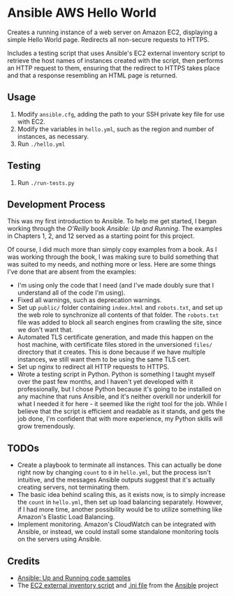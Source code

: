 # Ansible AWS Hello World

Creates a running instance of a web server on Amazon EC2, displaying
a simple Hello World page.  Redirects all non-secure requests to HTTPS.

Includes a testing script that uses Ansible's EC2 external inventory script
to retrieve the host names of instances created with the script, then
performs an HTTP request to them, ensuring that the redirect to HTTPS takes
place and that a response resembling an HTML page is returned.

## Usage

1.  Modify `ansible.cfg`, adding the path to your SSH private key file for use
with EC2.
2.  Modify the variables in `hello.yml`, such as the region and number of
instances, as necessary.
3.  Run `./hello.yml`

## Testing

1.  Run `./run-tests.py`

## Development Process
This was my first introduction to Ansible.  To help me get started, I began
working through the *O'Reilly* book *Ansible: Up and Running*.  The examples
in Chapters 1, 2, and 12 served as a starting point for this project.

Of course, I did much more than simply copy examples from a book.  As I was
working through the book, I was making sure to build something that was suited
to my needs, and nothing more or less.  Here are some things I've done that
are absent from the examples:

* I'm using only the code that I need (and I've made doubly sure that I
understand all of the code I'm using).
* Fixed all warnings, such as deprecation warnings.
* Set up `public/` folder containing `index.html` and `robots.txt`, and set
up the web role to synchronize all contents of that folder.  The `robots.txt`
file was added to block all search engines from crawling the site, since we
don't want that.
* Automated TLS certificate generation, and made this happen on the host
machine, with certificate files stored in the unversioned `files/` directory
that it creates.  This is done because if we have multiple instances, we
still want them to be using the same TLS cert.
* Set up nginx to redirect all HTTP requests to HTTPS.
* Wrote a testing script in Python.  Python is something
I taught myself over the past few months, and I haven't yet developed with it
professionally, but I chose Python because it's going to be installed on
any machine that runs Ansible, and it's neither overkill nor underkill for what
I needed it for here - it seemed like the right tool for the job.  While I
believe that the script is efficient and readable as it stands, and gets
the job done, I'm confident that with more experience, my Python skills
will grow tremendously.

## TODOs
* Create a playbook to terminate all instances.  This can actually be done right
now by changing `count` to `0` in `hello.yml`, but the process isn't intuitive,
and the messages Ansible outputs suggest that it's actually creating
servers, not terminating them.
* The basic idea behind scaling this, as it exists now, is to simply increase
the `count` in `hello.yml`, then set up load balancing separately.  However, if
I had more time, another possibility would be to utilize something like Amazon's
Elastic Load Balancing.
* Implement monitoring.  Amazon's CloudWatch can be integrated with Ansible,
or instead, we could install some standalone monitoring tools on the servers
using Ansible.

## Credits
* [Ansible: Up and Running code samples](https://github.com/lorin/ansiblebook)
* The [EC2 external inventory script](https://github.com/ansible/ansible/blob/devel/contrib/inventory/ec2.py)
and [.ini file](https://github.com/ansible/ansible/blob/devel/contrib/inventory/ec2.ini)
from the [Ansible](https://github.com/ansible/ansible) project
